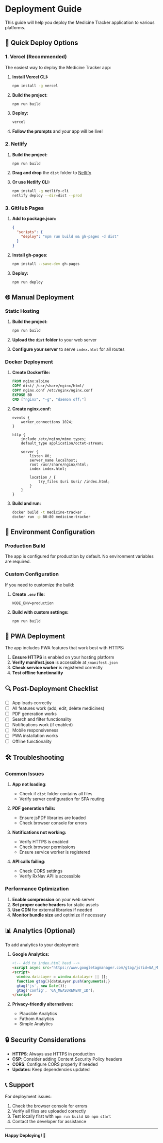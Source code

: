 # Deployment Guide

This guide will help you deploy the Medicine Tracker application to various platforms.

## 🚀 Quick Deploy Options

### 1. Vercel (Recommended)

The easiest way to deploy the Medicine Tracker app:

1. **Install Vercel CLI:**
   ```bash
   npm install -g vercel
   ```

2. **Build the project:**
   ```bash
   npm run build
   ```

3. **Deploy:**
   ```bash
   vercel
   ```

4. **Follow the prompts** and your app will be live!

### 2. Netlify

1. **Build the project:**
   ```bash
   npm run build
   ```

2. **Drag and drop** the `dist` folder to [Netlify](https://netlify.com)

3. **Or use Netlify CLI:**
   ```bash
   npm install -g netlify-cli
   netlify deploy --dir=dist --prod
   ```

### 3. GitHub Pages

1. **Add to package.json:**
   ```json
   {
     "scripts": {
       "deploy": "npm run build && gh-pages -d dist"
     }
   }
   ```

2. **Install gh-pages:**
   ```bash
   npm install --save-dev gh-pages
   ```

3. **Deploy:**
   ```bash
   npm run deploy
   ```

## 🌐 Manual Deployment

### Static Hosting

1. **Build the project:**
   ```bash
   npm run build
   ```

2. **Upload the `dist` folder** to your web server

3. **Configure your server** to serve `index.html` for all routes

### Docker Deployment

1. **Create Dockerfile:**
   ```dockerfile
   FROM nginx:alpine
   COPY dist/ /usr/share/nginx/html/
   COPY nginx.conf /etc/nginx/nginx.conf
   EXPOSE 80
   CMD ["nginx", "-g", "daemon off;"]
   ```

2. **Create nginx.conf:**
   ```nginx
   events {
       worker_connections 1024;
   }
   
   http {
       include /etc/nginx/mime.types;
       default_type application/octet-stream;
       
       server {
           listen 80;
           server_name localhost;
           root /usr/share/nginx/html;
           index index.html;
           
           location / {
               try_files $uri $uri/ /index.html;
           }
       }
   }
   ```

3. **Build and run:**
   ```bash
   docker build -t medicine-tracker .
   docker run -p 80:80 medicine-tracker
   ```

## 🔧 Environment Configuration

### Production Build

The app is configured for production by default. No environment variables are required.

### Custom Configuration

If you need to customize the build:

1. **Create `.env` file:**
   ```env
   NODE_ENV=production
   ```

2. **Build with custom settings:**
   ```bash
   npm run build
   ```

## 📱 PWA Deployment

The app includes PWA features that work best with HTTPS:

1. **Ensure HTTPS** is enabled on your hosting platform
2. **Verify manifest.json** is accessible at `/manifest.json`
3. **Check service worker** is registered correctly
4. **Test offline functionality**

## 🔍 Post-Deployment Checklist

- [ ] App loads correctly
- [ ] All features work (add, edit, delete medicines)
- [ ] PDF generation works
- [ ] Search and filter functionality
- [ ] Notifications work (if enabled)
- [ ] Mobile responsiveness
- [ ] PWA installation works
- [ ] Offline functionality

## 🛠️ Troubleshooting

### Common Issues

1. **App not loading:**
   - Check if `dist` folder contains all files
   - Verify server configuration for SPA routing

2. **PDF generation fails:**
   - Ensure jsPDF libraries are loaded
   - Check browser console for errors

3. **Notifications not working:**
   - Verify HTTPS is enabled
   - Check browser permissions
   - Ensure service worker is registered

4. **API calls failing:**
   - Check CORS settings
   - Verify RxNav API is accessible

### Performance Optimization

1. **Enable compression** on your web server
2. **Set proper cache headers** for static assets
3. **Use CDN** for external libraries if needed
4. **Monitor bundle size** and optimize if necessary

## 📊 Analytics (Optional)

To add analytics to your deployment:

1. **Google Analytics:**
   ```html
   <!-- Add to index.html head -->
   <script async src="https://www.googletagmanager.com/gtag/js?id=GA_MEASUREMENT_ID"></script>
   <script>
     window.dataLayer = window.dataLayer || [];
     function gtag(){dataLayer.push(arguments);}
     gtag('js', new Date());
     gtag('config', 'GA_MEASUREMENT_ID');
   </script>
   ```

2. **Privacy-friendly alternatives:**
   - Plausible Analytics
   - Fathom Analytics
   - Simple Analytics

## 🔒 Security Considerations

- **HTTPS**: Always use HTTPS in production
- **CSP**: Consider adding Content Security Policy headers
- **CORS**: Configure CORS properly if needed
- **Updates**: Keep dependencies updated

## 📞 Support

For deployment issues:
1. Check the browser console for errors
2. Verify all files are uploaded correctly
3. Test locally first with `npm run build && npm start`
4. Contact the developer for assistance

---

**Happy Deploying! 🚀**

